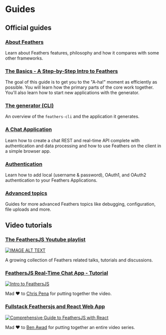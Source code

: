 # Guides

## Official guides

### [About Feathers](./about/readme.md)

Learn about Feathers features, philosophy and how it compares with some other frameworks.

### [The Basics - A Step-by-Step Intro to Feathers](./step-by-step/readme.md)

The goal of this guide is to get you to the "A-ha!" moment as efficiently as possible.  You will learn how the primary parts of the core work together.  You'll also learn how to start new applications with the generator.

### [The generator (CLI)](./guides/step-by-step/generators/readme.md)

An overview of the `feathers-cli` and the application it generates.

### [A Chat Application](./chat/readme.md)

Learn how to create a chat REST and real-time API complete with authentication and data processing and how to use Feathers on the client in a simple browser app.

### [Authentication](./auth/readme.md)

Learn how to add local (username & password), OAuth1, and OAuth2 authentication to your Feathers Applications.

### [Advanced topics](./advanced/readme.md)

Guides for more advanced Feathers topics like debugging, configuration, file uploads and more.


## Video tutorials

### [The FeathersJS Youtube playlist](https://www.youtube.com/playlist?list=PLwSdIiqnDlf_lb5y1liQK2OW5daXYgKOe)

[![IMAGE ALT TEXT](http://img.youtube.com/vi/CuM4vLkBaik/0.jpg)](https://www.youtube.com/playlist?list=PLwSdIiqnDlf_lb5y1liQK2OW5daXYgKOe "The FeathersJS Youtube playlist")

A growing collection of Feathers related talks, tutorials and discussions.

### [FeathersJS Real-Time Chat App - Tutorial](https://www.youtube.com/watch?v=CuM4vLkBaik)

[![Intro to FeathersJS](http://i.imgur.com/MhYLgxb.png)](https://www.youtube.com/watch?v=CuM4vLkBaik "Intro to FeathersJS")

Mad ♥️ to [Chris Pena](https://twitter.com/dev_coffee) for putting together the video.

### [Fullstack Feathersjs and React Web App](https://www.youtube.com/playlist?list=PLN3n1USn4xlnulnnBGD2RMid_p7xVj9xU)

[![Comprehensive Guide to FeathersJS with React](http://i.imgur.com/entWb29.jpg)](https://www.youtube.com/playlist?list=PLN3n1USn4xlnulnnBGD2RMid_p7xVj9xU "Fullstack Feathersjs and React Web App")

Mad ♥️ to [Ben Awad](https://www.youtube.com/channel/UC-8QAzbLcRglXeN_MY9blyw) for putting together an entire video series.
